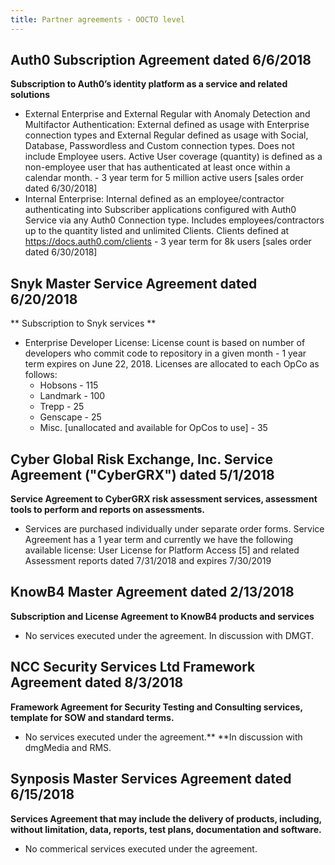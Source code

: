 ```yaml
---
title: Partner agreements - OOCTO level
---
```

## **Auth0 Subscription Agreement dated 6/6/2018**

**Subscription to Auth0’s identity platform as a service and related solutions**

* External Enterprise and External Regular with Anomaly Detection and Multifactor Authentication:  External defined as usage with Enterprise connection types and External Regular defined as usage with Social, Database, Passwordless and Custom connection types. Does not include Employee users. Active User coverage (quantity) is defined as a non-employee user that has authenticated at least once within a calendar month. - 3 year term for 5 million active users \[sales order dated 6/30/2018]
* Internal Enterprise: Internal defined as an employee/contractor authenticating into Subscriber applications configured with Auth0 Service via any Auth0 Connection type. Includes employees/contractors up to the quantity listed and unlimited Clients. Clients defined at https://docs.auth0.com/clients - 3 year term for 8k users \[sales order dated 6/30/2018]

## **Snyk Master Service Agreement dated 6/20/2018**

** Subscription to Snyk services **

* Enterprise Developer License:  License count is based on number of developers who commit code to repository in a given month - 1 year term expires on June 22, 2018.  Licenses are allocated to each OpCo as follows:
  * Hobsons - 115
  * Landmark - 100
  * Trepp - 25
  * Genscape - 25 
  * Misc. \[unallocated and available for OpCos to use] - 35

## **Cyber Global Risk Exchange, Inc. Service Agreement ("CyberGRX") dated 5/1/2018**

**Service Agreement to CyberGRX risk assessment services, assessment tools to perform and reports on assessments.**

* Services are purchased individually under separate order forms.  Service Agreement has a 1 year term and currently we have the following available license: User License for Platform Access \[5] and related Assessment reports dated 7/31/2018 and expires 7/30/2019

## **KnowB4 Master Agreement dated 2/13/2018**

**Subscription and License Agreement to KnowB4 products and services**

* No services executed under the agreement.  In discussion with DMGT.

## NCC Security Services Ltd Framework Agreement dated 8/3/2018

**Framework Agreement for Security Testing and Consulting services, template for SOW and standard terms.**

* No services executed under the agreement.** **In discussion with dmgMedia and RMS.

## Synposis Master Services Agreement dated 6/15/2018

**Services Agreement that may include the  delivery  of  products,  including,  without  limitation,  data, reports,  test  plans,  documentation  and  software.**

* No commerical services executed under the agreement.

##
